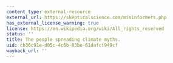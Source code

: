```yaml
---
content_type: external-resource
external_url: https://skepticalscience.com/misinformers.php
has_external_license_warning: true
license: https://en.wikipedia.org/wiki/All_rights_reserved
status: ''
title: The people spreading climate myths.
uid: cb36c91e-d05c-4c6b-83be-61dafcf949cf
wayback_url: ''
---
```

